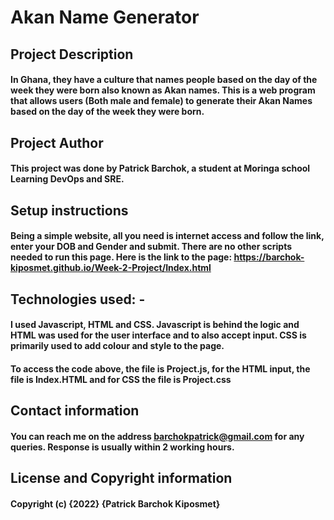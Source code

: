 # Akan Name Generator
## Project Description
#### In Ghana, they have a culture that names people based on the day of the week they were born also known as Akan names. This is a web program that allows users (Both male and female) to generate their Akan Names based on the day of the week they were born.
## Project Author
#### This project was done by Patrick Barchok, a student at Moringa school Learning DevOps and SRE.
## Setup instructions
#### Being a simple website, all you need is internet access and follow the link, enter your DOB and Gender and submit. There are no other scripts needed to run this page. Here is the link to the page: https://barchok-kiposmet.github.io/Week-2-Project/Index.html
## Technologies used: -
#### I used Javascript, HTML and CSS. Javascript is behind the logic and HTML was used for the user interface and to also accept input. CSS is primarily used to add colour and style to the page. 
#### To access the code above, the file is Project.js, for the HTML input, the file is Index.HTML and for CSS the file is Project.css
## Contact information
#### You can reach me on the address barchokpatrick@gmail.com for any queries. Response is usually within 2 working hours.
## License and Copyright information
#### Copyright (c) {2022} {Patrick Barchok Kiposmet}
